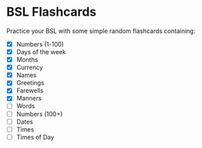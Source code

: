 # BSL Flashcards

Practice your BSL with some simple random flashcards containing:

- [x] Numbers (1-100)
- [x] Days of the week
- [x] Months
- [x] Currency
- [x] Names
- [x] Greetings
- [x] Farewells
- [x] Manners
- [ ] Words
- [ ] Numbers (100+)
- [ ] Dates
- [ ] Times
- [ ] Times of Day
